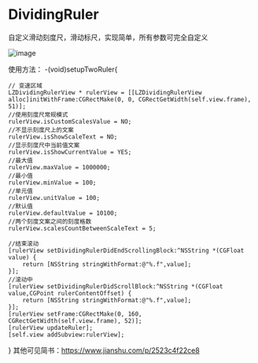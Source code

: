 
# DividingRuler
自定义滑动刻度尺，滑动标尺，实现简单，所有参数可完全自定义


![image](https://upload-images.jianshu.io/upload_images/2572565-3f1f118418af1de0.gif?imageMogr2/auto-orient/strip%7CimageView2/2/w/261/format/webp)

使用方法：
 -(void)setupTwoRuler{
    
    // 变速区域
    LZDividingRulerView * rulerView = [[LZDividingRulerView alloc]initWithFrame:CGRectMake(0, 0, CGRectGetWidth(self.view.frame), 51)];
    //使用刻度尺常规模式
    rulerView.isCustomScalesValue = NO;
    //不显示刻度尺上的文案
    rulerView.isShowScaleText = NO;
    //显示刻度尺中当前值文案
    rulerView.isShowCurrentValue = YES;
    //最大值
    rulerView.maxValue = 1000000;
    //最小值
    rulerView.minValue = 100;
    //单元值
    rulerView.unitValue = 100;
    //默认值
    rulerView.defaultValue = 10100;
    //两个刻度文案之间的刻度格数
    rulerView.scalesCountBetweenScaleText = 5;
    
    //结束滚动
    [rulerView setDividingRulerDidEndScrollingBlock:^NSString *(CGFloat value) {
        return [NSString stringWithFormat:@"%.f",value];
    }];
    //滚动中
    [rulerView setDividingRulerDidScrollBlock:^NSString *(CGFloat value,CGPoint rulerContentOffset) {
        return [NSString stringWithFormat:@"%.f",value];
    }];
    [rulerView setFrame:CGRectMake(0, 160, CGRectGetWidth(self.view.frame), 52)];
    [rulerView updateRuler];
    [self.view addSubview:rulerView];
}
其他可见简书：https://www.jianshu.com/p/2523c4f22ce8
